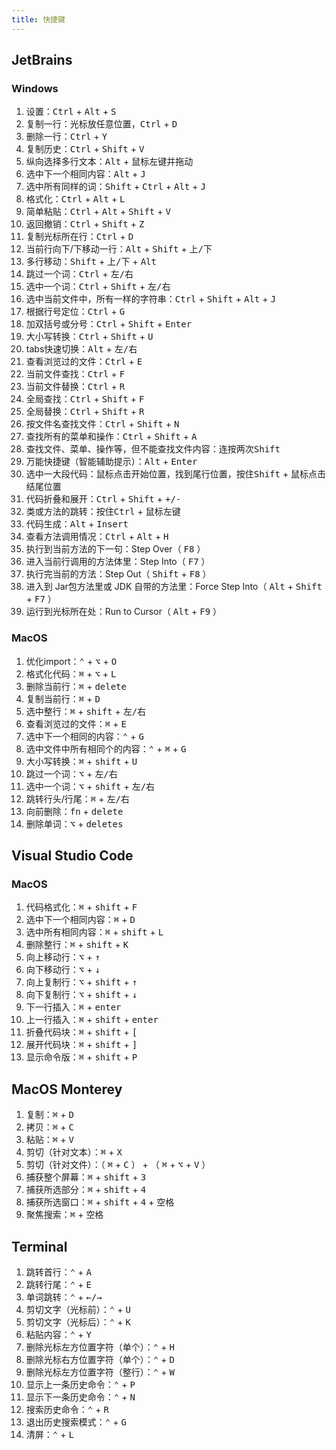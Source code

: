 ```yaml
---
title: 快捷键
---
```


## JetBrains

### Windows

1. 设置：<kbd>Ctrl</kbd> + <kbd>Alt</kbd> + <kbd>S</kbd>
2. 复制一行：光标放任意位置，<kbd>Ctrl</kbd> + <kbd>D</kbd>
3. 删除一行：<kbd>Ctrl</kbd> + <kbd>Y</kbd>
4. 复制历史：<kbd>Ctrl</kbd> + <kbd>Shift</kbd> + <kbd>V</kbd>
5. 纵向选择多行文本：<kbd>Alt</kbd> + 鼠标左键并拖动
6. 选中下一个相同内容：<kbd>Alt</kbd> + <kbd>J</kbd>
7. 选中所有同样的词：<kbd>Shift</kbd> + <kbd>Ctrl</kbd> + <kbd>Alt</kbd> + <kbd>J</kbd>
8. 格式化：<kbd>Ctrl</kbd> + <kbd>Alt</kbd> + <kbd>L</kbd>
9. 简单粘贴：<kbd>Ctrl</kbd> + <kbd>Alt</kbd> + <kbd>Shift</kbd> + <kbd>V</kbd>
10. 返回撤销：<kbd>Ctrl</kbd> + <kbd>Shift</kbd> + <kbd>Z</kbd>
11. 复制光标所在行：<kbd>Ctrl</kbd> + <kbd>D</kbd>
12. 当前行向下/下移动一行：<kbd>Alt</kbd> + <kbd>Shift</kbd> + <kbd>上/下</kbd>
13. 多行移动：<kbd>Shift</kbd> + <kbd>上/下</kbd> + <kbd>Alt</kbd>
14. 跳过一个词：<kbd>Ctrl</kbd> + <kbd>左/右</kbd>
15. 选中一个词：<kbd>Ctrl</kbd> + <kbd>Shift</kbd> + <kbd>左/右</kbd>
16. 选中当前文件中，所有一样的字符串：<kbd>Ctrl</kbd> + <kbd>Shift</kbd> + <kbd>Alt</kbd> + <kbd>J</kbd>
17. 根据行号定位：<kbd>Ctrl</kbd> + <kbd>G</kbd>
18. 加双括号或分号：<kbd>Ctrl</kbd> + <kbd>Shift</kbd> + <kbd>Enter</kbd>
19. 大小写转换：<kbd>Ctrl</kbd> + <kbd>Shift</kbd> + <kbd>U</kbd>
20. tabs快速切换：<kbd>Alt</kbd> + <kbd>左/右</kbd>
21. 查看浏览过的文件：<kbd>Ctrl</kbd> + <kbd>E</kbd>
22. 当前文件查找：<kbd>Ctrl</kbd> + <kbd>F</kbd>
23. 当前文件替换：<kbd>Ctrl</kbd> + <kbd>R</kbd>
24. 全局查找：<kbd>Ctrl</kbd> + <kbd>Shift</kbd> + <kbd>F</kbd>
25. 全局替换：<kbd>Ctrl</kbd> + <kbd>Shift</kbd>  + <kbd>R</kbd>
26. 按文件名查找文件：<kbd>Ctrl</kbd> + <kbd>Shift</kbd> + <kbd>N</kbd>
27. 查找所有的菜单和操作：<kbd>Ctrl</kbd> + <kbd>Shift</kbd> + <kbd>A</kbd>
28. 查找文件、菜单、操作等，但不能查找文件内容：连按两次<kbd>Shift</kbd>
29. 万能快捷键（智能辅助提示）：<kbd>Alt</kbd> + <kbd>Enter</kbd>
30. 选中一大段代码：鼠标点击开始位置，找到尾行位置，按住<kbd>Shift</kbd> + 鼠标点击结尾位置
31. 代码折叠和展开：<kbd>Ctrl</kbd> + <kbd>Shift</kbd> + <kbd>+/-</kbd>
32. 类或方法的跳转：按住<kbd>Ctrl</kbd> + 鼠标左键
33. 代码生成：<kbd>Alt</kbd> + <kbd>Insert</kbd>
34. 查看方法调用情况：<kbd>Ctrl</kbd> + <kbd>Alt</kbd> + <kbd>H</kbd>
35. 执行到当前方法的下一句：Step Over（ <kbd>F8</kbd> ）
36. 进入当前行调用的方法体里：Step Into（ <kbd>F7</kbd> ）
37. 执行完当前的方法：Step Out（ <kbd>Shift</kbd> + <kbd>F8</kbd> ）
38. 进入到 Jar包方法里或 JDK 自带的方法里：Force Step Into（ <kbd>Alt</kbd> + <kbd>Shift</kbd> + <kbd>F7</kbd> ）
39. 运行到光标所在处：Run to Cursor（ <kbd>Alt</kbd> + <kbd>F9</kbd> ）

### MacOS

1. 优化import：<kbd>⌃</kbd> + <kbd>⌥</kbd> + <kbd>O</kbd>
2. 格式化代码：<kbd>⌘</kbd> + <kbd>⌥</kbd> + <kbd>L</kbd>
3. 删除当前行：<kbd>⌘</kbd> + <kbd>delete</kbd>
4. 复制当前行：<kbd>⌘</kbd> + <kbd>D</kbd>
5. 选中整行：<kbd>⌘</kbd> + <kbd>shift</kbd> + <kbd>左/右</kbd>
6. 查看浏览过的文件：<kbd>⌘</kbd> + <kbd>E</kbd>
7. 选中下一个相同的内容：<kbd>⌃</kbd> + <kbd>G</kbd>
8. 选中文件中所有相同个的内容：<kbd>⌃</kbd> + <kbd>⌘</kbd> + <kbd>G</kbd>
9. 大小写转换：<kbd>⌘</kbd> + <kbd>shift</kbd> + <kbd>U</kbd>
10. 跳过一个词：<kbd>⌥</kbd> + <kbd>左/右</kbd>
11. 选中一个词：<kbd>⌥</kbd> + <kbd>shift</kbd> + <kbd>左/右</kbd>
12. 跳转行头/行尾：<kbd>⌘</kbd> + <kbd>左/右</kbd>
13. 向前删除：<kbd>fn</kbd> + <kbd>delete</kbd>
14. 删除单词：<kbd>⌥</kbd> + <kbd>deletes</kbd>

## Visual Studio Code

### MacOS

1. 代码格式化：<kbd>⌘</kbd> + <kbd>shift</kbd> + <kbd>F</kbd>
2. 选中下一个相同内容：<kbd>⌘</kbd> + <kbd>D</kbd>
3. 选中所有相同内容：<kbd>⌘</kbd> + <kbd>shift</kbd> + <kbd>L</kbd>
4. 删除整行：<kbd>⌘</kbd> + <kbd>shift</kbd> + <kbd>K</kbd>
5. 向上移动行：<kbd>⌥</kbd> + <kbd>↑</kbd>
6. 向下移动行：<kbd>⌥</kbd> + <kbd>↓</kbd>
7. 向上复制行：<kbd>⌥</kbd> + <kbd>shift</kbd> + <kbd>↑</kbd>
8. 向下复制行：<kbd>⌥</kbd> + <kbd>shift</kbd> + <kbd>↓</kbd>
9. 下一行插入：<kbd>⌘</kbd> + <kbd>enter</kbd>
10. 上一行插入：<kbd>⌘</kbd> + <kbd>shift</kbd> + <kbd>enter</kbd>
11. 折叠代码块：<kbd>⌘</kbd> + <kbd>shift</kbd> + <kbd>[</kbd>
12. 展开代码块：<kbd>⌘</kbd> + <kbd>shift</kbd> + <kbd>]</kbd>
13. 显示命令版：<kbd>⌘</kbd> + <kbd>shift</kbd> + <kbd>P</kbd>

## MacOS Monterey

1. 复制：<kbd>⌘</kbd> + <kbd>D</kbd>
2. 拷贝：<kbd>⌘</kbd> + <kbd>C</kbd>
3. 粘贴：<kbd>⌘</kbd> + <kbd>V</kbd>
4. 剪切（针对文本）：<kbd>⌘</kbd> + <kbd>X</kbd>
5. 剪切（针对文件）：（ <kbd>⌘</kbd> + <kbd>C</kbd> ） + （ <kbd>⌘</kbd> + <kbd>⌥</kbd> + <kbd>V</kbd> ）
6. 捕获整个屏幕：<kbd>⌘</kbd> + <kbd>shift</kbd> + <kbd>3</kbd>
7. 捕获所选部分：<kbd>⌘</kbd> + <kbd>shift</kbd> + <kbd>4</kbd>
8. 捕获所选窗口：<kbd>⌘</kbd> + <kbd>shift</kbd> + <kbd>4</kbd> + <kbd>空格</kbd>
9. 聚焦搜索：<kbd>⌘</kbd> + <kbd>空格</kbd>

## Terminal

1. 跳转首行：<kbd>⌃</kbd> + <kbd>A</kbd>
2. 跳转行尾：<kbd>⌃</kbd> + <kbd>E</kbd>
3. 单词跳转：<kbd>⌃</kbd> + <kbd>←/→</kbd>
4. 剪切文字（光标前）：<kbd>⌃</kbd> + <kbd>U</kbd>
5. 剪切文字（光标后）：<kbd>⌃</kbd> + <kbd>K</kbd>
6. 粘贴内容：<kbd>⌃</kbd> + <kbd>Y</kbd>
7. 删除光标左方位置字符（单个）：<kbd>⌃</kbd> + <kbd>H</kbd>
8.  删除光标右方位置字符（单个）：<kbd>⌃</kbd> + <kbd>D</kbd>
9.  删除光标左方位置字符（整行）：<kbd>⌃</kbd> + <kbd>W</kbd>
10. 显示上一条历史命令：<kbd>⌃</kbd> + <kbd>P</kbd>
11. 显示下一条历史命令：<kbd>⌃</kbd> + <kbd>N</kbd>
12. 搜索历史命令：<kbd>⌃</kbd> + <kbd>R</kbd>
13. 退出历史搜索模式：<kbd>⌃</kbd> + <kbd>G</kbd>
14. 清屏：<kbd>⌃</kbd> + <kbd>L</kbd>

<right-menu />